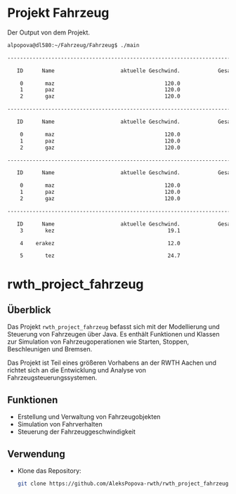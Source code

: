 # Projekt Fahrzeug

Der Output von dem Projekt.
```bash
alpopova@dl580:~/Fahrzeug/Fahrzeug$ ./main 

-------------------------------------------------------------------------------------------------------------------

   ID      Name                     aktuelle Geschwind.            GesamtStrecke (km)           akt. Tankinhalt (l)

    0       maz                                   120.0                         360.0                           9.5
    1       paz                                   120.0                         360.0                           2.3
    2       gaz                                   120.0                         306.0                           0.0

-------------------------------------------------------------------------------------------------------------------

   ID      Name                     aktuelle Geschwind.            GesamtStrecke (km)           akt. Tankinhalt (l)

    0       maz                                   120.0                         360.0                           9.5
    1       paz                                   120.0                         360.0                           2.3
    2       gaz                                   120.0                         306.0                           0.0

-------------------------------------------------------------------------------------------------------------------

   ID      Name                     aktuelle Geschwind.            GesamtStrecke (km)           akt. Tankinhalt (l)

    0       maz                                   120.0                         550.0                           0.0
    1       paz                                   120.0                         394.0                           0.0
    2       gaz                                   120.0                         306.0                           0.0

-------------------------------------------------------------------------------------------------------------------

   ID      Name                     aktuelle Geschwind.            GesamtStrecke (km)
    3       kez                                    19.1                         161.5

    4    erakez                                    12.0                          73.6

    5       tez                                    24.7                         309.2

```

# rwth_project_fahrzeug

## Überblick

Das Projekt `rwth_project_fahrzeug` befasst sich mit der Modellierung und Steuerung von Fahrzeugen über Java. Es enthält Funktionen und Klassen zur Simulation von Fahrzeugoperationen wie Starten, Stoppen, Beschleunigen und Bremsen.

Das Projekt ist Teil eines größeren Vorhabens an der RWTH Aachen und richtet sich an die Entwicklung und Analyse von Fahrzeugsteuerungssystemen.

## Funktionen

- Erstellung und Verwaltung von Fahrzeugobjekten
- Simulation von Fahrverhalten
- Steuerung der Fahrzeuggeschwindigkeit

## Verwendung

- Klone das Repository:
  ```bash
  git clone https://github.com/AleksPopova-rwth/rwth_project_fahrzeug.git
  ```
